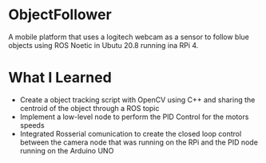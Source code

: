 # ObjectFollower

A mobile platform that uses a logitech webcam as a sensor to follow blue objects using ROS Noetic in Ubutu 20.8 running ina RPi 4.

# What I Learned

* Create a object tracking script with OpenCV using C++ and sharing the centroid of the object through a ROS topic
* Implement a low-level node to perform the PID Control for the motors speeds
* Integrated Rosserial comunication to create the closed loop control between the camera node that was running on the RPi and the PID node running on the Arduino UNO
